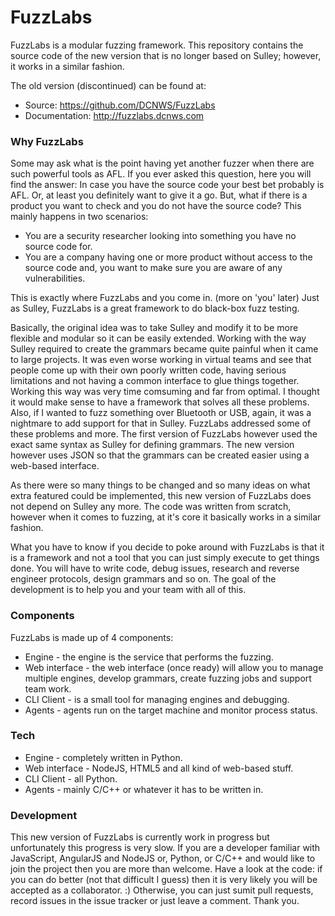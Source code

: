 # FuzzLabs

FuzzLabs is a modular fuzzing framework. This repository contains the source code of the new version that is no longer based on Sulley; however, it works in a similar fashion.

The old version (discontinued) can be found at:

  - Source: https://github.com/DCNWS/FuzzLabs
  - Documentation: http://fuzzlabs.dcnws.com

### Why FuzzLabs

Some may ask what is the point having yet another fuzzer when there are such powerful tools as AFL. If you ever asked this question, here you will find the answer: In case you have the source code your best bet probably is AFL. Or, at least you definitely want to give it a go. But, what if there is a product you want to check and you do not have the source code? This mainly happens in two scenarios:

 - You are a security researcher looking into something you have no source code for.
 - You are a company having one or more product without access to the source code and, you want to make sure you are aware of any vulnerabilities.

This is exactly where FuzzLabs and you come in. (more on 'you' later) Just as Sulley, FuzzLabs is a great framework to do black-box fuzz testing.

Basically, the original idea was to take Sulley and modify it to be more flexible and modular so it can be easily extended. Working with the way Sulley required to create the grammars became quite painful when it came to large projects. It was even worse working in virtual teams and see that people come up with their own poorly written code, having serious limitations and not having a common interface to glue things together. Working this way was very time comsuming and far from optimal. I thought it would make sense to have a framework that solves all these problems. Also, if I wanted to fuzz something over Bluetooth or USB, again, it was a nightmare to add support for that in Sulley. FuzzLabs addressed some of these problems and more. The first version of FuzzLabs however used the exact same syntax as Sulley for defining grammars. The new version however uses JSON so that the grammars can be created easier using a web-based interface.

As there were so many things to be changed and so many ideas on what extra featured could be implemented, this new version of FuzzLabs does not depend on Sulley any more. The code was written from scratch, however when it comes to fuzzing, at it's core it basically works in a similar fashion.

What you have to know if you decide to poke around with FuzzLabs is that it is a framework and not a tool that you can just simply execute to get things done. You will have to write code, debug issues, research and reverse engineer protocols, design grammars and so on. The goal of the development is to help you and your team with all of this.

### Components

FuzzLabs is made up of 4 components:

 - Engine - the engine is the service that performs the fuzzing.
 - Web interface - the web interface (once ready) will allow you to manage multiple engines, develop grammars, create fuzzing jobs and support team work.
 - CLI Client - is a small tool for managing engines and debugging.
 - Agents - agents run on the target machine and monitor process status.

### Tech

 - Engine - completely written in Python.
 - Web interface - NodeJS, HTML5 and all kind of web-based stuff.
 - CLI Client - all Python.
 - Agents - mainly C/C++ or whatever it has to be written in.

### Development

This new version of FuzzLabs is currently work in progress but unfortunately this progress is very slow. If you are a developer familiar with JavaScript, AngularJS and NodeJS or, Python, or C/C++ and would like to join the project then you are more than welcome. Have a look at the code: if you can do better (not that difficult I guess)  then it is very likely you will be accepted as a collaborator. :) Otherwise, you can just sumit pull requests, record issues in the issue tracker or just leave a comment. Thank you.

